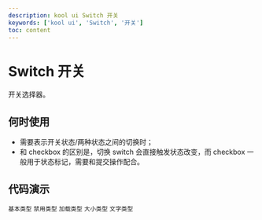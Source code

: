 ```yaml
---
description: kool ui Switch 开关
keywords: ['kool ui', 'Switch', '开关']
toc: content
---
```


# Switch 开关

开关选择器。

## 何时使用

- 需要表示开关状态/两种状态之间的切换时；
- 和 checkbox 的区别是，切换 switch 会直接触发状态改变，而 checkbox 一般用于状态标记，需要和提交操作配合。

## 代码演示

<code src="./demo/basic.tsx">基本类型</code>
<code src="./demo/disabled.tsx">禁用类型</code>
<code src="./demo/loading.tsx">加载类型</code>
<code src="./demo/size.tsx">大小类型</code>
<code src="./demo/text.tsx">文字类型</code>
